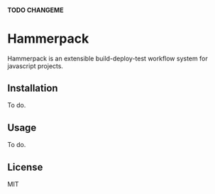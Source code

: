 #### TODO CHANGEME

# Hammerpack

Hammerpack is an extensible build-deploy-test workflow system for javascript projects. 

## Installation
To do.


## Usage
To do.


## License
MIT

